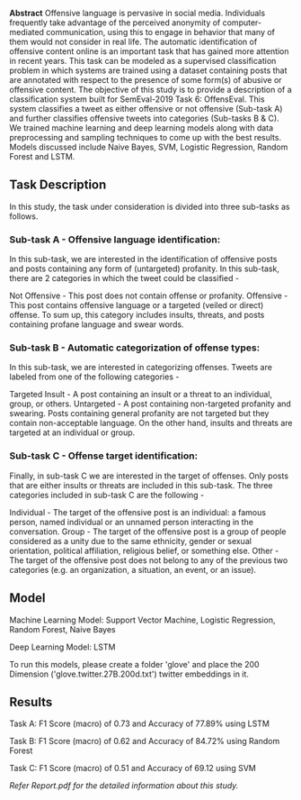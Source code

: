 **Abstract** 
Offensive language is pervasive in social media. Individuals frequently take advantage of the perceived anonymity of computer-mediated communication, using this to engage in behavior that many of them would not consider in real life. The automatic identification of offensive content online is an important task that has gained more attention in recent years. This task can be modeled as a supervised classification problem in which systems are trained using a dataset containing posts that are annotated with respect to the presence of some form(s) of abusive or offensive content. The objective of this study is to provide a description of a classification system built for SemEval-2019 Task 6: OffensEval. This system classifies a tweet as either offensive or not offensive (Sub-task A) and further classifies offensive tweets into categories (Sub-tasks B \& C). We trained machine learning and deep learning models along with data preprocessing and sampling techniques to come up with the best results. Models discussed include Naive Bayes, SVM, Logistic Regression, Random Forest and LSTM.


## Task Description

In this study, the task under consideration is divided into three sub-tasks as follows.

### Sub-task A - Offensive language identification:

In this sub-task, we are interested in the identification of offensive posts and posts containing any form of (untargeted) profanity. In this sub-task, there are 2 categories in which the tweet could be classified -

Not Offensive - This post does not contain offense or profanity.
Offensive - This post contains offensive language or a targeted (veiled or direct) offense. To sum up, this category includes insults, threats, and posts containing profane language and swear words.

### Sub-task B - Automatic categorization of offense types:

In this sub-task, we are interested in categorizing
offenses. Tweets are labeled from one of the
following categories -

Targeted Insult - A post containing an insult or a threat to an individual, group, or others.
Untargeted - A post containing non-targeted profanity and swearing. Posts containing general profanity are not targeted but they contain non-acceptable language. On the other hand, insults and threats are targeted at an individual or group.

### Sub-task C - Offense target identification:
Finally, in sub-task C we are interested in the target of offenses. Only posts that are either insults or threats are included in this sub-task. The three categories included in sub-task C are the following - 

Individual - The target of the offensive post is an individual: a famous person, named individual or an unnamed person interacting in the conversation.
Group - The target of the offensive post is a group of people considered as a unity due to the same ethnicity, gender or sexual orientation, political affiliation, religious belief, or something else.
Other - The target of the offensive post does not belong to any of the previous two categories (e.g. an organization, a situation, an event, or an issue).

## Model

Machine Learning Model: Support Vector Machine, Logistic Regression, Random Forest, Naive Bayes

Deep Learning Model: LSTM

To run this models, please create a folder 'glove' and place the 200 Dimension ('glove.twitter.27B.200d.txt') twitter embeddings in it.

## Results
Task A: F1 Score (macro) of 0.73 and Accuracy of 77.89% using LSTM

Task B: F1 Score (macro) of 0.62 and Accuracy of 84.72% using Random Forest

Task C: F1 Score (macro) of 0.51 and Accuracy of 69.12 using SVM  


*Refer Report.pdf for the detailed information about this study.*
